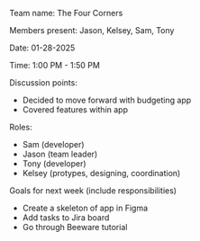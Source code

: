 Team name: The Four Corners

Members present: Jason, Kelsey, Sam, Tony

Date: 01-28-2025

Time: 1:00 PM - 1:50 PM

Discussion points:

* Decided to move forward with budgeting app
* Covered features within app

Roles:
* Sam (developer)
* Jason (team leader)
* Tony (developer)
* Kelsey (protypes, designing, coordination)

Goals for next week (include responsibilities)

* Create a skeleton of app in Figma
* Add tasks to Jira board
* Go through Beeware tutorial

